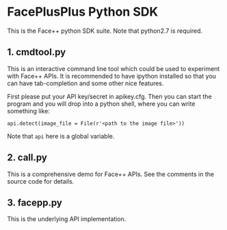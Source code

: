 # FacePlusPlus Python SDK

This is the Face++ python SDK suite. Note that python2.7 is required.



## 1. cmdtool.py


This is an interactive command line tool which could be used to experiment
with Face++ APIs. It is recommended to have ipython installed so that you can
have tab-completion and some other nice features.

First please put your API key/secret in apikey.cfg. Then you can start the program
and you will drop into a python shell, where you can write something like:

    api.detect(image_file = File(r'<path to the image file>'))

Note that `api` here is a global variable.



## 2. call.py


This is a comprehensive demo for Face++ APIs. See the comments in the source
code for details.



## 3. facepp.py



This is the underlying API implementation.
